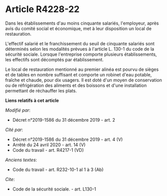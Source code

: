 # Article R4228-22

Dans les établissements d'au moins cinquante salariés, l'employeur, après avis du comité social et économique, met à leur
disposition un local de restauration. 

L'effectif salarié et le franchissement du seuil de cinquante salariés sont déterminés selon les modalités prévues à
l'article L. 130-1 du code de la sécurité sociale. Lorsque l'entreprise comporte plusieurs établissements, les effectifs sont
décomptés par établissement. 

Le local de restauration mentionné au premier alinéa est pourvu de sièges et de tables en nombre suffisant et comporte un
robinet d'eau potable, fraîche et chaude, pour dix usagers. Il est doté d'un moyen de conservation ou de réfrigération des
aliments et des boissons et d'une installation permettant de réchauffer les plats.

**Liens relatifs à cet article**

_Modifié par_:

  - Décret n°2019-1586 du 31 décembre 2019 - art. 2

_Cité par_:

  - Décret n°2019-1586 du 31 décembre 2019 - art. 4 (V)
  - Arrêté du 24 avril 2020 - art. 14 (V)
  - Code du travail - art. R4217-1 (VD)

_Anciens textes_:

  - Code du travail - art. R232-10-1 al 1 à 3 (Ab)

_Cite_:

  - Code de la sécurité sociale. - art. L130-1
